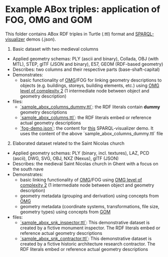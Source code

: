 # Example ABox triples: application of FOG, OMG and GOM

This folder contains ABox RDF triples in Turtle (.ttl) format and [SPARQL-visualizer](https://github.com/MadsHolten/sparql-visualizer) demos (.json).

1) Basic dataset with two medieval columns
- Applied geometry schemas: PLY (ascii and binary), Collada, OBJ (with MTL), STEP, glTF (JSON and binary), E57, GEOM (RDF-based geometry)
- Describes: two columns and their respective parts (base-shaft-capital)
- Demonstrates: 
    - basic functionality of [OMG](https://w3id.org/omg#)/FOG for linking geometry descriptions to objects (e.g. buildings, storeys, building elements, etc.) using [OMG level of complexity 2](https://w3id.org/omg#description) (1 intermediate node between object and geometry description)
- files:
    - [´sample_abox_columns_dummy.ttl´](https://github.com/mathib/fog-ontology/blob/master/examples/sample_abox_columns_dummy.ttl): the RDF literals contain **dummy** geometry descriptions
	- [´sample_abox_columns.ttl´](https://github.com/mathib/fog-ontology/blob/master/examples/sample_abox_columns.ttl): the RDF literals embed or reference actual geometry descriptions
	- [´fog-demo.json´](https://github.com/mathib/fog-ontology/blob/master/examples/fog-demo.json): the content for [this](https://madsholten.github.io/sparql-visualizer/?file=https://raw.githubusercontent.com/mathib/fog-ontology/master/examples/fog-demo.json) SPARQL-visualizer demo. It uses the content of the above ´sample_abox_columns_dummy.ttl´ file
	
2) Elaborated dataset related to the Saint Nicolas church
- Applied geometry schemas: PLY (binary, incl. textures), LAZ, PCD (ascii), DWG, SVG, OBJ, NXZ (Nexus), glTF (JSON)
- Describes: the medieval Saint Nicolas church in Ghent with a focus on the south nave
- Demonstrates: 
    - basic linking functionality of [OMG](https://w3id.org/omg#)/FOG using [OMG level of complexity 2](https://w3id.org/omg#description) (1 intermediate node between object and geometry description)
	- geometry metadata (grouping and derivation) using concepts from [OMG](https://w3id.org/omg#)
	- geometry metadata (coordinate systems, transformations, file size, geometry types) using concepts from [GOM](https://w3id.org/gom#)
- files:
    - [´sample_abox_snk_inspector.ttl´](https://github.com/mathib/fog-ontology/blob/master/examples/sample_abox_snk_inspector.ttl): This demonstrative dataset is created by a fictive monument inspector. The RDF literals embed or reference actual geometry descriptions
	- [´sample_abox_snk_contractor.ttl´](https://github.com/mathib/fog-ontology/blob/master/examples/sample_abox_snk_contractor.ttl): This demonstrative dataset is created by a fictive historic architecture research contractor. The RDF literals embed or reference actual geometry descriptions